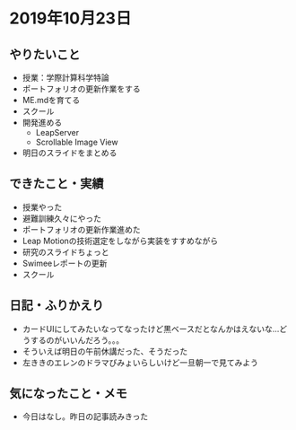 # 2019年10月23日

## やりたいこと

- 授業：学際計算科学特論
- ポートフォリオの更新作業をする
- ME.mdを育てる
- スクール
- 開発進める
  - LeapServer
  - Scrollable Image View
- 明日のスライドをまとめる

## できたこと・実績

- 授業やった
- 避難訓練久々にやった
- ポートフォリオの更新作業進めた
- Leap Motionの技術選定をしながら実装をすすめながら
- 研究のスライドちょっと
- Swimeeレポートの更新
- スクール

## 日記・ふりかえり

- カードUIにしてみたいなってなったけど黒ベースだとなんかはえないな...どうするのがいいんだろう。。。
- そういえば明日の午前休講だった、そうだった
- 左ききのエレンのドラマびみょいらしいけど一旦朝一で見てみよう

## 気になったこと・メモ

- 今日はなし。昨日の記事読みきった
